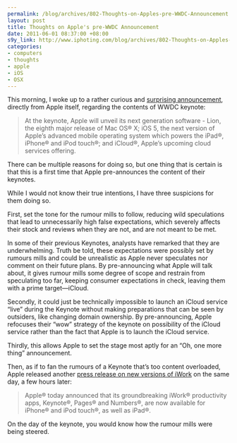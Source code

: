 ```yaml
--- 
permalink: /blog/archives/802-Thoughts-on-Apples-pre-WWDC-Announcement.html
layout: post
title: Thoughts on Apple's pre-WWDC Announcement
date: 2011-06-01 08:37:00 +08:00
s9y_link: http://www.iphoting.com/blog/archives/802-Thoughts-on-Apples-pre-WWDC-Announcement.html
categories: 
- computers
- thoughts
- apple
- iOS
- OSX
---
```

<p class="whiteline"><p>This morning, I woke up to a rather curious and <a onclick="_gaq.push(['_trackPageview', '/extlink/www.apple.com/pr/library/2011/05/31wwdc.html']);"  href="http://www.apple.com/pr/library/2011/05/31wwdc.html">surprising announcement</a>, directly from Apple itself, regarding the contents of WWDC keynote:</p>
</p><blockquote><p class="break">
At the keynote, Apple will unveil its next generation software - Lion, the eighth major release of Mac OS® X; iOS 5, the next version of Apple’s advanced mobile operating system which powers the iPad®, iPhone® and iPod touch®; and iCloud®, Apple’s upcoming cloud services offering.</p></blockquote><p>
</p><p class="whiteline"><p>There can be multiple reasons for doing so, but one thing that is certain is that this is a first time that Apple pre-announces the content of their keynotes.</p>
</p><p class="whiteline"><p>While I would not know their true intentions, I have three suspicions for them doing so.</p>
</p><p class="whiteline"><p>First, set the tone for the rumour mills to follow, reducing wild speculations that lead to unnecessarily high false expectations, which severely affects their stock and reviews when they are not, and are not meant to be met.</p>
</p><p class="whiteline"><p>In some of their previous Keynotes, analysts have remarked that they are underwhelming. Truth be told, these expectations were possibly set by rumours mills and could be unrealistic as Apple never speculates nor comment on their future plans. By pre-announcing what Apple will talk about, it gives rumour mills some degree of scope and restrain from speculating too far, keeping consumer expectations in check, leaving them with a prime target—iCloud.</p>
</p><p class="whiteline"><p>Secondly, it could just be technically impossible to launch an iCloud service &#8220;live&#8221; during the Keynote without making preparations that can be seen by outsiders, like changing domain ownership. By pre-announcing, Apple refocuses their &#8220;wow&#8221; strategy of the keynote on possibility of the iCloud service rather than the fact that Apple is to launch the iCloud service.</p>
</p><p class="whiteline"><p>Thirdly, this allows Apple to set the stage most aptly for an &#8220;Oh, one more thing&#8221; announcement.</p>
</p><p class="whiteline"><p>Then, as if to fan the rumours of a Keynote that&#8217;s too content overloaded, Apple released another <a onclick="_gaq.push(['_trackPageview', '/extlink/www.apple.com/pr/library/2011/05/31iwork.html']);"  href="http://www.apple.com/pr/library/2011/05/31iwork.html">press release on new versions of iWork</a> on the same day, a few hours later:</p>
</p><blockquote><p class="break">
Apple® today announced that its groundbreaking iWork® productivity apps, Keynote®, Pages® and Numbers®, are now available for iPhone® and iPod touch®, as well as iPad®.</p></blockquote><p>
</p><p class="break"><p>On the day of the keynote, you would know how the rumour mills were being steered.</p></p>
